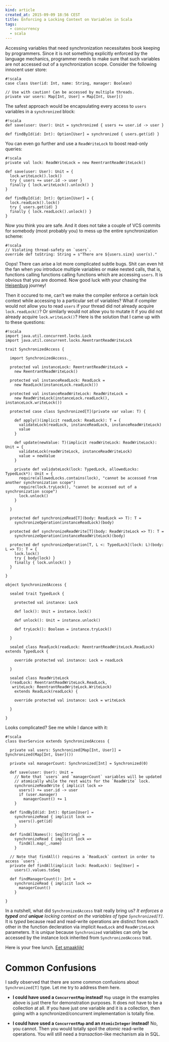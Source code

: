 ```yaml
---
kind: article
created_at: 2015-09-09 18:56 CEST
title: Enforcing a Locking Context on Variables in Scala
tags:
  - concurrency
  - scala
---
```


Accessing variables that need synchronization necessitates book keeping by
programmers. Since it is not something explicitly enforced by the language
mechanics, programmer needs to make sure that such variables are not accessed
out of a synchronization scope. Consider the following innocent user store:

    #!scala
    case class User(id: Int, name: String, manager: Boolean)
    
    // Use with caution! Can be accessed by multiple threads.
    private var users: Map[Int, User] = Map[Int, User]()

The safest approach would be encapsulating every access to `users` variables
in a `synchronized` block:

    #!scala
    def save(user: User): Unit = synchronized { users += user.id -> user }
    
    def findById(id: Int): Option[User] = synchronized { users.get(id) }

You can even go further and use a `ReadWriteLock` to boost read-only queries:

    #!scala
    private val lock: ReadWriteLock = new ReentrantReadWriteLock()
    
    def save(user: User): Unit = {
      lock.writeLock().lock()
      try { users += user.id -> user }
      finally { lock.writeLock().unlock() }
    }
    
    def findById(id: Int): Option[User] = {
      lock.readLock().lock()
      try { users.get(id) }
      finally { lock.readLock().unlock() }
    }

Now you think you are safe. And it does not take a couple of VCS commits for
somebody (most probably you) to mess up the entire synchronization scheme:

    #!scala
    // Violating thread-safety on `users`.
    override def toString: String = s"There are ${users.size} user(s)."

Oops! There can arise a lot more complicated subtle bugs. Shit can even hit
the fan when you introduce multiple variables or make nested calls, that is,
functions calling functions calling functions which are accessing `users`. It
is obvious that you are doomed. Now good luck with your chasing the
[Heisenbug](https://en.wikipedia.org/wiki/Heisenbug) journey!

Then it occured to me, can't we make the compiler enforce a certain lock
context while accessing to a particular set of variables? What if compiler
would not allow you to read `users` if your thread did not already acquire
`lock.readLock()`? Or similarly would not allow you to mutate it if you did
not already acquire `lock.writeLock()`? Here is the solution that I came up
with to these questions:

    #!scala
    import java.util.concurrent.locks.Lock
    import java.util.concurrent.locks.ReentrantReadWriteLock
    
    trait SynchronizedAccess {
    
      import SynchronizedAccess._
    
      protected val instanceLock: ReentrantReadWriteLock =
        new ReentrantReadWriteLock()
    
      protected val instanceReadLock: ReadLock =
        new ReadLock(instanceLock.readLock())
    
      protected val instanceReadWriteLock: ReadWriteLock =
        new ReadWriteLock(instanceLock.readLock(), instanceLock.writeLock())
    
      protected case class Synchronized[T](private var value: T) {
    
        def apply()(implicit readLock: ReadLock): T = {
          validateLock(readLock, instanceReadLock, instanceReadWriteLock)
          value
        }
    
        def update(newValue: T)(implicit readWriteLock: ReadWriteLock): Unit = {
          validateLock(readWriteLock, instanceReadWriteLock)
          value = newValue
        }
    
        private def validateLock(lock: TypedLock, allowedLocks: TypedLock*): Unit = {
          require(allowedLocks.contains(lock), "cannot be accessed from another synchronization scope")
          require(lock.tryLock(), "cannot be accessed out of a synchronization scope")
          lock.unlock()
        }
    
      }
    
      protected def synchronizeRead[T](body: ReadLock => T): T =
        synchronizeOperation(instanceReadLock)(body)
    
      protected def synchronizeReadWrite[T](body: ReadWriteLock => T): T =
        synchronizeOperation(instanceReadWriteLock)(body)
    
      protected def synchronizeOperation[T, L <: TypedLock](lock: L)(body: L => T): T = {
        lock.lock()
        try { body(lock) }
        finally { lock.unlock() }
      }
    
    }
    
    object SynchronizedAccess {
    
      sealed trait TypedLock {
    
        protected val instance: Lock
    
        def lock(): Unit = instance.lock()
    
        def unlock(): Unit = instance.unlock()
    
        def tryLock(): Boolean = instance.tryLock()
    
      }
    
      sealed class ReadLock(readLock: ReentrantReadWriteLock.ReadLock) extends TypedLock {
    
        override protected val instance: Lock = readLock
    
      }
    
      sealed class ReadWriteLock
      (readLock: ReentrantReadWriteLock.ReadLock,
       writeLock: ReentrantReadWriteLock.WriteLock)
        extends ReadLock(readLock) {
    
        override protected val instance: Lock = writeLock
    
      }
    
    }

Looks complicated? See me while I dance with it:

    #!scala
    class UserService extends SynchronizedAccess {
    
      private val users: Synchronized[Map[Int, User]] = Synchronized(Map[Int, User]())
    
      private val managerCount: Synchronized[Int] = Synchronized(0)
    
      def save(user: User): Unit =
        // Note that `users` and `managerCount` variables will be updated
        // atomically while the rest waits for the `ReadWrite` lock.
        synchronizeReadWrite { implicit lock =>
          users() += user.id -> user
          if (user.manager)
            managerCount() += 1
        }
    
      def findById(id: Int): Option[User] =
        synchronizeRead { implicit lock =>
          users().get(id)
        }
    
      def findAllNames(): Seq[String] =
        synchronizeRead { implicit lock =>
          findAll.map(_.name)
        }
    
      // Note that findAll() requires a `ReadLock` context in order to access `users`.
      private def findAll(implicit lock: ReadLock): Seq[User] =
        users().values.toSeq
    
      def findManagerCount(): Int = 
        synchronizeRead { implicit lock =>
          managerCount()
        }
    
    }

In a nutshell, what did `SynchronizedAccess` trait really bring us? *It
enforces a **typed** and **unique** locking context on the variables of type
`Synchronized[T]`.* It is *typed* because read and read-write operations are
distinct from each other in the function decleration via implicit `ReadLock`
and `ReadWriteLock` parameters. It is *unique* because `Synchronized`
variables can only be accessed by the instance lock inherited from
`SynchronizedAccess` trait.

Here is your free lunch. [Eet smaaklijk!](https://translate.google.com/#nl/en/eet%20smakelijk)

Common Confusions
=================

I sadly observed that there are some common confusions about `Synchronized[T]`
type. Let me try to address them here.

- **I could have used a `ConcurrentMap` instead!** `Map` usage in the examples
  above is just there for demonstration purposes. It does not have to be a
  collection at all. If you have just one variable and it is a collection,
  then going with a synchronized/concurrent implementation is totally fine.

- **I could have used a `ConcurrentMap` and an `AtomicInteger` instead!** No,
  you cannot. Then you would totally spoil the *atomic* read-write operations.
  You will still need a *transaction*-like mechanism ala in SQL.
